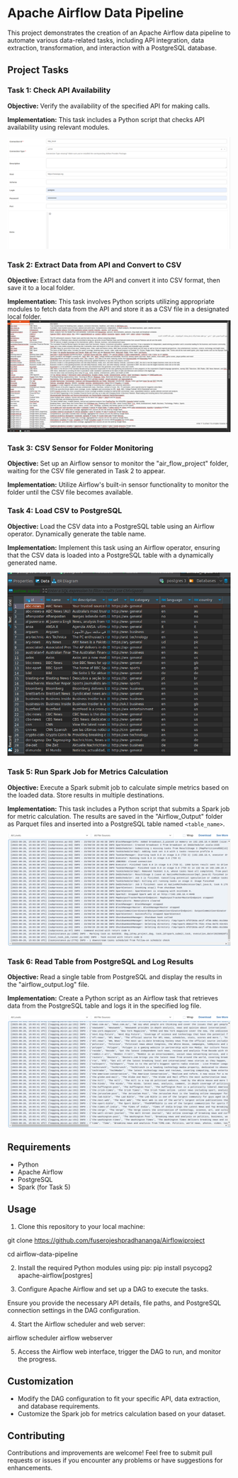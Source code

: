# Apache Airflow Data Pipeline

This project demonstrates the creation of an Apache Airflow data pipeline to automate various data-related tasks, including API integration, data extraction, transformation, and interaction with a PostgreSQL database.

## Project Tasks

### Task 1: Check API Availability

**Objective:** Verify the availability of the specified API for making calls.

**Implementation:** This task includes a Python script that checks API availability using relevant modules.

![Http_Connection](/screenshot/HttpConnection.png)

### Task 2: Extract Data from API and Convert to CSV

**Objective:** Extract data from the API and convert it into CSV format, then save it to a local folder.

**Implementation:** This task involves Python scripts utilizing appropriate modules to fetch data from the API and store it as a CSV file in a designated local folder.
![CSV](/screenshot/CSV.png)

### Task 3: CSV Sensor for Folder Monitoring

**Objective:** Set up an Airflow sensor to monitor the "air_flow_project" folder, waiting for the CSV file generated in Task 2 to appear.

**Implementation:** Utilize Airflow's built-in sensor functionality to monitor the folder until the CSV file becomes available.

### Task 4: Load CSV to PostgreSQL

**Objective:** Load the CSV data into a PostgreSQL table using an Airflow operator. Dynamically generate the table name.

**Implementation:** Implement this task using an Airflow operator, ensuring that the CSV data is loaded into a PostgreSQL table with a dynamically generated name.

![postgres](/screenshot/postgres.png)

### Task 5: Run Spark Job for Metrics Calculation

**Objective:** Execute a Spark submit job to calculate simple metrics based on the loaded data. Store results in multiple destinations.

**Implementation:** This task includes a Python script that submits a Spark job for metric calculation. The results are saved in the "Airflow_Output" folder as Parquet files and inserted into a PostgreSQL table named `<table_name>`.

![spark-submit](/screenshot/spark-submit.png)

### Task 6: Read Table from PostgreSQL and Log Results

**Objective:** Read a single table from PostgreSQL and display the results in the "airflow_output.log" file.

**Implementation:** Create a Python script as an Airflow task that retrieves data from the PostgreSQL table and logs it in the specified log file.

![Log-result](/screenshot/result.png)

## Requirements

- Python
- Apache Airflow
- PostgreSQL
- Spark (for Task 5)

## Usage

1. Clone this repository to your local machine:

git clone https://github.com/fuserojeshpradhananga/Airflowiproject

cd airflow-data-pipeline

2. Install the required Python modules using pip:
pip install psycopg2 apache-airflow[postgres]


3. Configure Apache Airflow and set up a DAG to execute the tasks. 

Ensure you provide the necessary API details, file paths, and PostgreSQL connection settings in the DAG configuration.

4. Start the Airflow scheduler and web server:

airflow scheduler
airflow webserver


5. Access the Airflow web interface, trigger the DAG to run, and monitor the progress.

## Customization

- Modify the DAG configuration to fit your specific API, data extraction, and database requirements.
- Customize the Spark job for metrics calculation based on your dataset.

## Contributing

Contributions and improvements are welcome! Feel free to submit pull requests or issues if you encounter any problems or have suggestions for enhancements.

